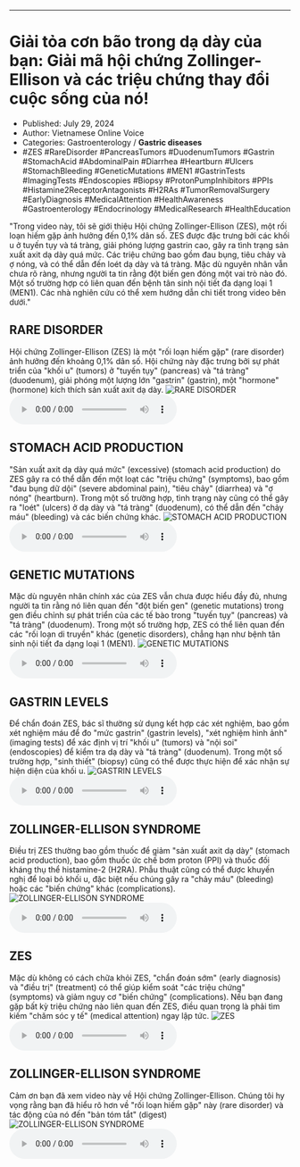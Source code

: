 
---

# Giải tỏa cơn bão trong dạ dày của bạn: Giải mã hội chứng Zollinger-Ellison và các triệu chứng thay đổi cuộc sống của nó!

- Published: July 29, 2024
- Author: Vietnamese Online Voice
- Categories: Gastroenterology / **Gastric diseases**
- #ZES #RareDisorder #PancreasTumors #DuodenumTumors #Gastrin #StomachAcid #AbdominalPain #Diarrhea #Heartburn #Ulcers #StomachBleeding #GeneticMutations #MEN1 #GastrinTests #ImagingTests #Endoscopies #Biopsy #ProtonPumpInhibitors #PPIs #Histamine2ReceptorAntagonists #H2RAs #TumorRemovalSurgery #EarlyDiagnosis #MedicalAttention #HealthAwareness #Gastroenterology #Endocrinology #MedicalResearch #HealthEducation

"Trong video này, tôi sẽ giới thiệu Hội chứng Zollinger-Ellison (ZES), một rối loạn hiếm gặp ảnh hưởng đến 0,1% dân số. ZES được đặc trưng bởi các khối u ở tuyến tụy và tá tràng, giải phóng lượng gastrin cao, gây ra tình trạng sản xuất axit dạ dày quá mức. Các triệu chứng bao gồm đau bụng, tiêu chảy và ợ nóng, và có thể dẫn đến loét dạ dày và tá tràng. Mặc dù nguyên nhân vẫn chưa rõ ràng, nhưng người ta tin rằng đột biến gen đóng một vai trò nào đó. Một số trường hợp có liên quan đến bệnh tân sinh nội tiết đa dạng loại 1 (MEN1). Các nhà nghiên cứu có thể xem hướng dẫn chi tiết trong video bên dưới."


## RARE DISORDER

Hội chứng Zollinger-Ellison (ZES) là một "rối loạn hiếm gặp" (rare disorder) ảnh hưởng đến khoảng 0,1% dân số. Hội chứng này đặc trưng bởi sự phát triển của "khối u" (tumors) ở "tuyến tụy" (pancreas) và "tá tràng" (duodenum), giải phóng một lượng lớn "gastrin" (gastrin), một "hormone" (hormone) kích thích sản xuất axit dạ dày.
![RARE DISORDER](https://http-archiver-apis-production-80.schnworks.com/storage/images/transitions/2024-07-29/transition--18621650520-Montserrat-ExtraBold-512DA8.jpg)
<audio controls>
    <source src="https://http-archiver-apis-production-80.schnworks.com/storage/storage/audio/file-249301443.mp3" type="audio/mpeg">
</audio>



## STOMACH ACID PRODUCTION

"Sản xuất axit dạ dày quá mức" (excessive) (stomach acid production) do ZES gây ra có thể dẫn đến một loạt các "triệu chứng" (symptoms), bao gồm "đau bụng dữ dội" (severe abdominal pain), "tiêu chảy" (diarrhea) và "ợ nóng" (heartburn). Trong một số trường hợp, tình trạng này cũng có thể gây ra "loét" (ulcers) ở dạ dày và "tá tràng" (duodenum), có thể dẫn đến "chảy máu" (bleeding) và các biến chứng khác.
![STOMACH ACID PRODUCTION](https://http-archiver-apis-production-80.schnworks.com/storage/images/transitions/2024-07-29/transition-4632805475-Montserrat-Regular-673AB7.jpg)
<audio controls>
    <source src="https://http-archiver-apis-production-80.schnworks.com/storage/storage/audio/file-27019685176.mp3" type="audio/mpeg">
</audio>



## GENETIC MUTATIONS

Mặc dù nguyên nhân chính xác của ZES vẫn chưa được hiểu đầy đủ, nhưng người ta tin rằng nó liên quan đến "đột biến gen" (genetic mutations) trong gen điều chỉnh sự phát triển của các tế bào trong "tuyến tụy" (pancreas) và "tá tràng" (duodenum). Trong một số trường hợp, ZES có thể liên quan đến các "rối loạn di truyền" khác (genetic disorders), chẳng hạn như bệnh tân sinh nội tiết đa dạng loại 1 (MEN1).
![GENETIC MUTATIONS](https://http-archiver-apis-production-80.schnworks.com/storage/images/transitions/2024-07-29/transition-14665342056-Montserrat-Thin-4A148C.jpg)
<audio controls>
    <source src="https://http-archiver-apis-production-80.schnworks.com/storage/storage/audio/file-23044535975.mp3" type="audio/mpeg">
</audio>



## GASTRIN LEVELS

Để chẩn đoán ZES, bác sĩ thường sử dụng kết hợp các xét nghiệm, bao gồm xét nghiệm máu để đo "mức gastrin" (gastrin levels), "xét nghiệm hình ảnh" (imaging tests) để xác định vị trí "khối u" (tumors) và "nội soi" (endoscopies) để kiểm tra dạ dày và "tá tràng" (duodenum). Trong một số trường hợp, "sinh thiết" (biopsy) cũng có thể được thực hiện để xác nhận sự hiện diện của khối u.
![GASTRIN LEVELS](https://http-archiver-apis-production-80.schnworks.com/storage/images/transitions/2024-07-29/transition-46879042496-Montserrat-Regular-9C27B0.jpg)
<audio controls>
    <source src="https://http-archiver-apis-production-80.schnworks.com/storage/storage/audio/file-757659474.mp3" type="audio/mpeg">
</audio>



## ZOLLINGER-ELLISON SYNDROME

Điều trị ZES thường bao gồm thuốc để giảm "sản xuất axit dạ dày" (stomach acid production), bao gồm thuốc ức chế bơm proton (PPI) và thuốc đối kháng thụ thể histamine-2 (H2RA). Phẫu thuật cũng có thể được khuyến nghị để loại bỏ khối u, đặc biệt nếu chúng gây ra "chảy máu" (bleeding) hoặc các "biến chứng" khác (complications).
![ZOLLINGER-ELLISON SYNDROME](https://http-archiver-apis-production-80.schnworks.com/storage/images/transitions/2024-07-29/transition-17974463193-Montserrat-Black-7B1FA2.jpg)
<audio controls>
    <source src="https://http-archiver-apis-production-80.schnworks.com/storage/storage/audio/file-7121084458.mp3" type="audio/mpeg">
</audio>



## ZES

Mặc dù không có cách chữa khỏi ZES, "chẩn đoán sớm" (early diagnosis) và "điều trị" (treatment) có thể giúp kiểm soát "các triệu chứng" (symptoms) và giảm nguy cơ "biến chứng" (complications). Nếu bạn đang gặp bất kỳ triệu chứng nào liên quan đến ZES, điều quan trọng là phải tìm kiếm "chăm sóc y tế" (medical attention) ngay lập tức.
![ZES](https://http-archiver-apis-production-80.schnworks.com/storage/images/transitions/2024-07-29/transition-6672586203-Montserrat-Bold-303F9F.jpg)
<audio controls>
    <source src="https://http-archiver-apis-production-80.schnworks.com/storage/storage/audio/file-12713700168.mp3" type="audio/mpeg">
</audio>



## ZOLLINGER-ELLISON SYNDROME

Cảm ơn bạn đã xem video này về Hội chứng Zollinger-Ellison. Chúng tôi hy vọng rằng bạn đã hiểu rõ hơn về "rối loạn hiếm gặp" này (rare disorder) và tác động của nó đến "bản tóm tắt" (digest)
![ZOLLINGER-ELLISON SYNDROME](https://http-archiver-apis-production-80.schnworks.com/storage/images/transitions/2024-07-29/transition-9424422921-Montserrat-ExtraBold-303F9F.jpg)
<audio controls>
    <source src="https://http-archiver-apis-production-80.schnworks.com/storage/storage/audio/file-3521810171.mp3" type="audio/mpeg">
</audio>

